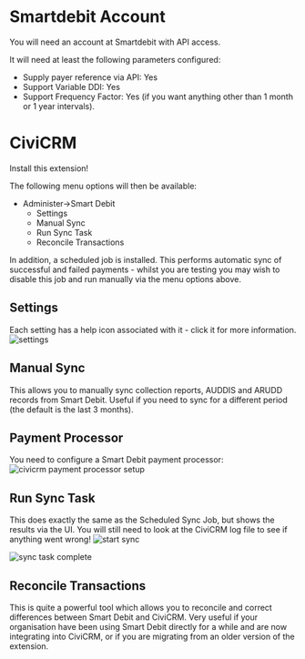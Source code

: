 # Smartdebit Account
You will need an account at Smartdebit with API access.

It will need at least the following parameters configured:

* Supply payer reference via API: Yes
* Support Variable DDI: Yes
* Support Frequency Factor: Yes (if you want anything other than 1 month or 1 year intervals).

# CiviCRM
Install this extension!

The following menu options will then be available:

* Administer->Smart Debit
  * Settings
  * Manual Sync
  * Run Sync Task
  * Reconcile Transactions

In addition, a scheduled job is installed.  This performs automatic sync of successful and failed payments - whilst you are testing you may wish to disable this job and run manually via the menu options above.

## Settings
Each setting has a help icon associated with it - click it for more information.
![settings](/images/smartdebit_settings.png)

## Manual Sync
This allows you to manually sync collection reports, AUDDIS and ARUDD records from Smart Debit.  Useful if you need to sync for a different period (the default is the last 3 months).

## Payment Processor
You need to configure a Smart Debit payment processor:
![civicrm payment processor setup](/images/smartdebit_paymentprocessor.png)

## Run Sync Task
This does exactly the same as the Scheduled Sync Job, but shows the results via the UI.  You will still need to look at the CiviCRM log file to see if anything went wrong!
![start sync](/images/smartdebit_startsync.png)

![sync task complete](/images/smartdebit_sync_complete.png)

## Reconcile Transactions
This is quite a powerful tool which allows you to reconcile and correct differences between Smart Debit and CiviCRM.  Very useful if your organisation have been using Smart Debit directly for a while and are now integrating into CiviCRM, or if you are migrating from an older version of the extension.
